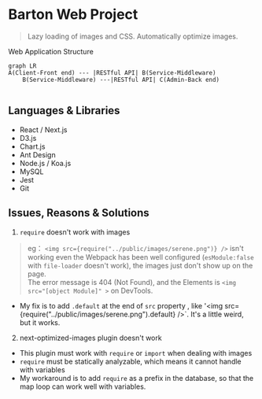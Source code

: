 # Barton Web Project
> Lazy loading of images and CSS.
> Automatically optimize images.   
  
Web Application Structure     

```
graph LR
A(Client-Front end) --- |RESTful API| B(Service-Middleware) 
    B(Service-Middleware) ---|RESTful API| C(Admin-Back end)
   
```


## Languages & Libraries
 * React / Next.js 
 * D3.js
 * Chart.js
 * Ant Design
 * Node.js / Koa.js
 * MySQL
 * Jest
 * Git


 ## Issues, Reasons & Solutions
 1. `require` doesn't work with images
> eg： `<img src={require("../public/images/serene.png")} />` isn't working even the Webpack has been well configured (`esModule:false` with `file-loader` doesn't work), the images just don't show up on the page.    
> The error message is 404 (Not Found), and the Elements is `<img src="[object Module]" >` on DevTools.      

 * My fix is to add `.default` at the end of `src` property , like '<img src={require("../public/images/serene.png").default} />`. It's a little weird, but it works.

 2. next-optimized-images plugin doesn't work
   * This plugin must work with `require` or `import` when dealing with images
   * `require` must be statically analyzable, which means it cannot handle with variables
   * My workaround is to add `require` as a prefix in the database, so that the map loop can work well with variables.


